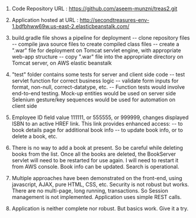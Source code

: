 1. Code Repository URL : 
https://github.com/aseem-munzni/treas2.git


2. Application hosted at URL :
http://secondtreasures-env-1.bdfbhww69w.us-east-2.elasticbeanstalk.com/



3. build.gradle file shows a pipeline for deployment
	-- clone repository files
	-- compile java source files to create compiled class files
	-- create a ".war" file for deployment on Tomcat servlet engine,
		with appropriate web-app structure
	-- copy ".war" file into the appropriate directory on Tomcat server,
		on AWS elastic beanstalk


4. "test" folder contains some tests for server and client side code
	-- test servlet function for correct business logic
	-- validate form inputs for format, non-null, correct-datatype, etc.
	-- Function tests would involve end-to-end testing. 
		Mock-up entities would be used on server side
		Selenium gesture/key sequences would be used for automation on client side


5. Employee ID field value 111111, or 555555, or 999999,
	changes displayed ISBN to an active HREF link.
	This link provides enhanced access:
	-- to book details page for additional book info
	-- to update book info, or to delete a book, etc.


6. There is no way to add a book at present. 
	So be careful while deleting books from the list.
	Once all the books are deleted, the BookServer servlet will need to be restarted 
	for use again. I will need to restart it from AWS console.
	Book info can be updated. Search is operational.


7. Multiple approaches have been demonstrated on the front-end,
	using javascript, AJAX, pure HTML, CSS, etc.
	Security is not robust but works.
	There are no multi-page, long running, transactions.
	So Session management is not implemented.
	Application uses simple REST calls.


8. Application is neither complete nor robust. But basics work. Give it a try.

